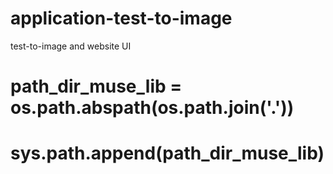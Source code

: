 # application-test-to-image
test-to-image and website UI 


# path_dir_muse_lib = os.path.abspath(os.path.join('.'))
# sys.path.append(path_dir_muse_lib)